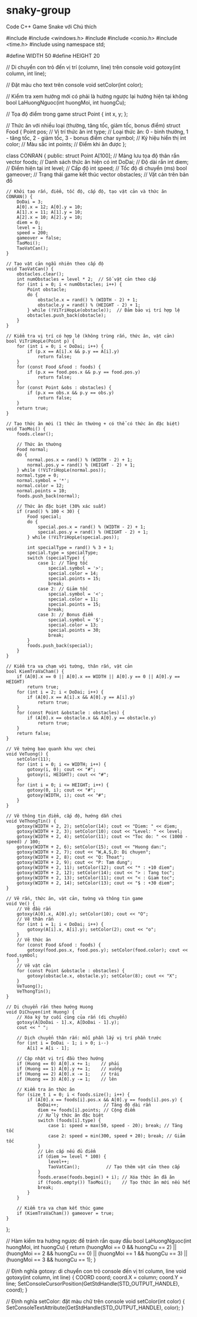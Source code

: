 ﻿# snaky-group
Code C++ Game Snake với Chú thích

#include <iostream>
#include <windows.h>
#include <cstdlib>
#include <conio.h>
#include <time.h>
#include <vector>
using namespace std;

#define WIDTH 50
#define HEIGHT 20

// Di chuyển con trỏ đến vị trí (column, line) trên console
void gotoxy(int column, int line);

// Đặt màu cho text trên console
void setColor(int color);

// Kiểm tra xem hướng mới có phải là hướng ngược lại hướng hiện tại không
bool LaHuongNguoc(int huongMoi, int huongCu);

// Tọa độ điểm trong game
struct Point {
    int x, y;
};

// Thức ăn với nhiều loại (thường, tăng tốc, giảm tốc, bonus điểm)
struct Food {
    Point pos;      // Vị trí thức ăn
    int type;       // Loại thức ăn: 0 - bình thường, 1 - tăng tốc, 2 - giảm tốc, 3 - bonus điểm
    char symbol;    // Ký hiệu hiển thị
    int color;      // Màu sắc
    int points;     // Điểm khi ăn được
};

class CONRAN {
public:
    struct Point A[100];      // Mảng lưu tọa độ thân rắn
    vector<Food> foods;       // Danh sách thức ăn hiện có
    int DoDai;                // Độ dài rắn
    int diem;                 // Điểm hiện tại
    int level;                // Cấp độ
    int speed;                // Tốc độ di chuyển (ms)
    bool gameover;            // Trạng thái game kết thúc
    vector<Point> obstacles;  // Vật cản trên bản đồ

    // Khởi tạo rắn, điểm, tốc độ, cấp độ, tạo vật cản và thức ăn
    CONRAN() {
        DoDai = 3;
        A[0].x = 12; A[0].y = 10;
        A[1].x = 11; A[1].y = 10;
        A[2].x = 10; A[2].y = 10;
        diem = 0;
        level = 1;
        speed = 200;
        gameover = false;
        TaoMoi();
        TaoVatCan();
    }

    // Tạo vật cản ngẫu nhiên theo cấp độ
    void TaoVatCan() {
        obstacles.clear();
        int numObstacles = level * 2;  // Số vật cản theo cấp
        for (int i = 0; i < numObstacles; i++) {
            Point obstacle;
            do {
                obstacle.x = rand() % (WIDTH - 2) + 1;
                obstacle.y = rand() % (HEIGHT - 2) + 1;
            } while (!ViTriHopLe(obstacle));  // Đảm bảo vị trí hợp lệ
            obstacles.push_back(obstacle);
        }
    }

    // Kiểm tra vị trí có hợp lệ (không trùng rắn, thức ăn, vật cản)
    bool ViTriHopLe(Point p) {
        for (int i = 0; i < DoDai; i++) {
            if (p.x == A[i].x && p.y == A[i].y)
                return false;
        }
        for (const Food &food : foods) {
            if (p.x == food.pos.x && p.y == food.pos.y)
                return false;
        }
        for (const Point &obs : obstacles) {
            if (p.x == obs.x && p.y == obs.y)
                return false;
        }
        return true;
    }

    // Tạo thức ăn mới (1 thức ăn thường + có thể có thức ăn đặc biệt)
    void TaoMoi() {
        foods.clear();

        // Thức ăn thường
        Food normal;
        do {
            normal.pos.x = rand() % (WIDTH - 2) + 1;
            normal.pos.y = rand() % (HEIGHT - 2) + 1;
        } while (!ViTriHopLe(normal.pos));
        normal.type = 0;
        normal.symbol = '*';
        normal.color = 12;
        normal.points = 10;
        foods.push_back(normal);

        // Thức ăn đặc biệt (30% xác suất)
        if (rand() % 100 < 30) {
            Food special;
            do {
                special.pos.x = rand() % (WIDTH - 2) + 1;
                special.pos.y = rand() % (HEIGHT - 2) + 1;
            } while (!ViTriHopLe(special.pos));

            int specialType = rand() % 3 + 1;
            special.type = specialType;
            switch (specialType) {
                case 1: // Tăng tốc
                    special.symbol = '>';
                    special.color = 14;
                    special.points = 15;
                    break;
                case 2: // Giảm tốc
                    special.symbol = '<';
                    special.color = 11;
                    special.points = 15;
                    break;
                case 3: // Bonus điểm
                    special.symbol = '$';
                    special.color = 13;
                    special.points = 30;
                    break;
            }
            foods.push_back(special);
        }
    }

    // Kiểm tra va chạm với tường, thân rắn, vật cản
    bool KiemTraVaCham() {
        if (A[0].x == 0 || A[0].x == WIDTH || A[0].y == 0 || A[0].y == HEIGHT)
            return true;
        for (int i = 2; i < DoDai; i++) {
            if (A[0].x == A[i].x && A[0].y == A[i].y)
                return true;
        }
        for (const Point &obstacle : obstacles) {
            if (A[0].x == obstacle.x && A[0].y == obstacle.y)
                return true;
        }
        return false;
    }

    // Vẽ tường bao quanh khu vực chơi
    void VeTuong() {
        setColor(11);
        for (int i = 0; i <= WIDTH; i++) {
            gotoxy(i, 0); cout << "#";
            gotoxy(i, HEIGHT); cout << "#";
        }
        for (int i = 0; i <= HEIGHT; i++) {
            gotoxy(0, i); cout << "#";
            gotoxy(WIDTH, i); cout << "#";
        }
    }

    // Vẽ thông tin điểm, cấp độ, hướng dẫn chơi
    void VeThongTin() {
        gotoxy(WIDTH + 2, 2); setColor(14); cout << "Diem: " << diem;
        gotoxy(WIDTH + 2, 3); setColor(10); cout << "Level: " << level;
        gotoxy(WIDTH + 2, 4); setColor(11); cout << "Toc do: " << (1000 - speed) / 100;
        gotoxy(WIDTH + 2, 6); setColor(15); cout << "Huong dan:";
        gotoxy(WIDTH + 2, 7); cout << "W,A,S,D: Di chuyen";
        gotoxy(WIDTH + 2, 8); cout << "Q: Thoat";
        gotoxy(WIDTH + 2, 9); cout << "P: Tam dung";
        gotoxy(WIDTH + 2, 11); setColor(12); cout << "* : +10 diem";
        gotoxy(WIDTH + 2, 12); setColor(14); cout << "> : Tang toc";
        gotoxy(WIDTH + 2, 13); setColor(11); cout << "< : Giam toc";
        gotoxy(WIDTH + 2, 14); setColor(13); cout << "$ : +30 diem";
    }

    // Vẽ rắn, thức ăn, vật cản, tường và thông tin game
    void Ve() {
        // Vẽ đầu rắn
        gotoxy(A[0].x, A[0].y); setColor(10); cout << "O";
        // Vẽ thân rắn
        for (int i = 1; i < DoDai; i++) {
            gotoxy(A[i].x, A[i].y); setColor(2); cout << "o";
        }
        // Vẽ thức ăn
        for (const Food &food : foods) {
            gotoxy(food.pos.x, food.pos.y); setColor(food.color); cout << food.symbol;
        }
        // Vẽ vật cản
        for (const Point &obstacle : obstacles) {
            gotoxy(obstacle.x, obstacle.y); setColor(8); cout << "X";
        }
        VeTuong();
        VeThongTin();
    }

    // Di chuyển rắn theo hướng Huong
    void DiChuyen(int Huong) {
        // Xóa ký tự cuối cùng của rắn (di chuyển)
        gotoxy(A[DoDai - 1].x, A[DoDai - 1].y);
        cout << " ";

        // Dịch chuyển thân rắn: mỗi phần lấy vị trí phần trước
        for (int i = DoDai - 1; i > 0; i--)
            A[i] = A[i - 1];

        // Cập nhật vị trí đầu theo hướng
        if (Huong == 0) A[0].x += 1;    // phải
        if (Huong == 1) A[0].y += 1;    // xuống
        if (Huong == 2) A[0].x -= 1;    // trái
        if (Huong == 3) A[0].y -= 1;    // lên

        // Kiểm tra ăn thức ăn
        for (size_t i = 0; i < foods.size(); i++) {
            if (A[0].x == foods[i].pos.x && A[0].y == foods[i].pos.y) {
                DoDai++;                 // Tăng độ dài rắn
                diem += foods[i].points; // Cộng điểm
                // Xử lý thức ăn đặc biệt
                switch (foods[i].type) {
                    case 1: speed = max(50, speed - 20); break; // Tăng tốc
                    case 2: speed = min(300, speed + 20); break; // Giảm tốc
                }
                // Lên cấp nếu đủ điểm
                if (diem >= level * 100) {
                    level++;
                    TaoVatCan();          // Tạo thêm vật cản theo cấp
                }
                foods.erase(foods.begin() + i); // Xóa thức ăn đã ăn
                if (foods.empty()) TaoMoi();    // Tạo thức ăn mới nếu hết
                break;
            }
        }

        // Kiểm tra va chạm kết thúc game
        if (KiemTraVaCham()) gameover = true;
    }
};

// Hàm kiểm tra hướng ngược để tránh rắn quay đầu
bool LaHuongNguoc(int huongMoi, int huongCu) {
    return (huongMoi == 0 && huongCu == 2) ||
           (huongMoi == 2 && huongCu == 0) ||
           (huongMoi == 1 && huongCu == 3) ||
           (huongMoi == 3 && huongCu == 1);
}

// Định nghĩa gotoxy: di chuyển con trỏ console đến vị trí column, line
void gotoxy(int column, int line) {
    COORD coord;
    coord.X = column;
    coord.Y = line;
    SetConsoleCursorPosition(GetStdHandle(STD_OUTPUT_HANDLE), coord);
}

// Định nghĩa setColor: đặt màu chữ trên console
void setColor(int color) {
    SetConsoleTextAttribute(GetStdHandle(STD_OUTPUT_HANDLE), color);
}
